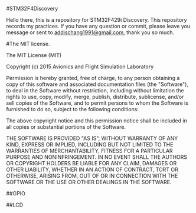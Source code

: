 #STM32F4Discovery

Hello there, this is a repository for STM32F429i Discovery. This repository records my practices. If you have any question or commit, please leave you message or sent to <addischang1991@gmail.com>, thank you so much.

#The MIT license.

The MIT License (MIT)

Copyright (c) 2015 Avionics and Flight Simulation Laboratory

Permission is hereby granted, free of charge, to any person obtaining a copy of this software and associated documentation files (the "Software"), to deal in the Software without restriction, including without limitation the rights to use, copy, modify, merge, publish, distribute, sublicense, and/or sell copies of the Software, and to permit persons to whom the Software is furnished to do so, subject to the following conditions:

The above copyright notice and this permission notice shall be included in all copies or substantial portions of the Software.

THE SOFTWARE IS PROVIDED "AS IS", WITHOUT WARRANTY OF ANY KIND, EXPRESS OR IMPLIED, INCLUDING BUT NOT LIMITED TO THE WARRANTIES OF MERCHANTABILITY, FITNESS FOR A PARTICULAR PURPOSE AND NONINFRINGEMENT. IN NO EVENT SHALL THE AUTHORS OR COPYRIGHT HOLDERS BE LIABLE FOR ANY CLAIM, DAMAGES OR OTHER LIABILITY, WHETHER IN AN ACTION OF CONTRACT, TORT OR OTHERWISE, ARISING FROM, OUT OF OR IN CONNECTION WITH THE SOFTWARE OR THE USE OR OTHER DEALINGS IN THE SOFTWARE.

##GPIO

##LCD    


